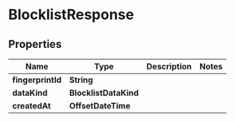

# BlocklistResponse


## Properties

| Name | Type | Description | Notes |
|------------ | ------------- | ------------- | -------------|
|**fingerprintId** | **String** |  |  |
|**dataKind** | **BlocklistDataKind** |  |  |
|**createdAt** | **OffsetDateTime** |  |  |



